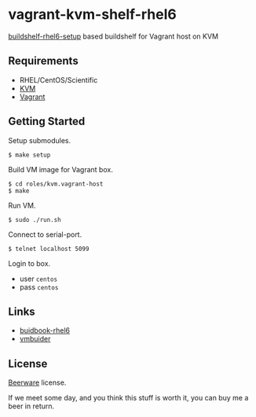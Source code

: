 vagrant-kvm-shelf-rhel6
=======================

[buildshelf-rhel6-setup](https://github.com/hansode/buildshelf-rhel6-setup) based buildshelf for Vagrant host on KVM

Requirements
------------

+ RHEL/CentOS/Scientific
+ [KVM](http://www.linux-kvm.org/page/Main_Page)
+ [Vagrant](http://www.vagrantup.com/)

Getting Started
---------------

Setup submodules.

```
$ make setup
```

Build VM image for Vagrant box.

```
$ cd roles/kvm.vagrant-host
$ make
```

Run VM.

```
$ sudo ./run.sh
```

Connect to serial-port.

```
$ telnet localhost 5099
```

Login to box.

+ user `centos`
+ pass `centos`

Links
-----

+ [buidbook-rhel6](https://github.com/hansode/buildbook-rhel6)
+ [vmbuider](https://github.com/hansode/vmbuilder)

License
-------

[Beerware](http://en.wikipedia.org/wiki/Beerware) license.

If we meet some day, and you think this stuff is worth it, you can buy me a beer in return.

